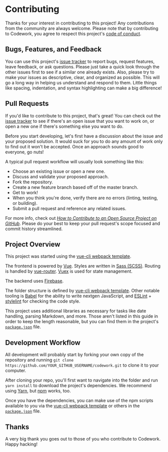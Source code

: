 # Contributing

Thanks for your interest in contributing to this project! Any contributions from the community are always welcome. Please note that by contributing to Codework, you agree to respect this project's [code of conduct](CODE_OF_CONDUCT.md).

## Bugs, Features, and Feedback

You can use this project's [issue tracker](https://github.com/letscodework/codework/issues) to report bugs, request features, leave feedback, or ask questions. Please just take a quick look through the other issues first to see if a similar one already exists. Also, please try to make your issues as descriptive, clear, and organized as possible. This will go a long way in helping us understand and respond to them. Little things like spacing, indentation, and syntax highlighting can make a big difference!

## Pull Requests

If you'd like to contribute to this project, that's great! You can check out the [issue tracker](https://github.com/letscodework/codework/issues) to see if there's an open issue that you want to work on, or open a new one if there's something else you want to do.

Before you start developing, let's first have a discussion about the issue and your proposed solution. It would suck for you to do any amount of work only to find out it won't be accepted. Once an approach sounds good to everyone, go nuts!

A typical pull request workflow will usually look something like this:

- Choose an existing issue or open a new one.
- Discuss and validate your proposed approach.
- Fork the repository.
- Create a new feature branch based off of the master branch.
- Get to work!
- When you think you're done, verify there are no errors (linting, testing, or building).
- Submit a pull request and reference any related issues.

For more info, check out [*How to Contribute to an Open Source Project on GitHub*](https://egghead.io/courses/how-to-contribute-to-an-open-source-project-on-github). Please do your best to keep your pull request's scope focused and commit history streamlined.

## Project Overview

This project was started using the [vue-cli webpack template](http://vuejs-templates.github.io/webpack/).

The frontend is powered by [Vue](https://vuejs.org/). Styles are written in [Sass (SCSS)](http://sass-lang.com/). Routing is handled by [vue-router](https://router.vuejs.org/en/). [Vuex](https://vuex.vuejs.org/en/intro.html) is used for state management.

The backend uses [Firebase](https://firebase.google.com/).

The folder structure is defined by [vue-cli webpack template](http://vuejs-templates.github.io/webpack/structure.html). Other notable tooling is [Babel](http://babeljs.io/) for the ability to write nextgen JavaScript, and [ESLint](https://eslint.org/) + [stylelint](https://stylelint.io/) for checking the code style.

This project uses additional libraries as necessary for tasks like date handling, parsing Markdown, and more. Those aren't listed in this guide in order to keep the length reasonable, but you can find them in the project's [`package.json`](package.json) file.

## Development Workflow

All development will probably start by forking your own copy of the repository and running `git clone https://github.com/YOUR_GITHUB_USERNAME/codework.git` to clone it to your computer.

After cloning your repo, you'll first want to navigate into the folder and run `yarn install` to download the project's dependencies. We recommend using [Yarn](https://yarnpkg.com/en/), but [npm](https://www.npmjs.com/) works, too.

Once you have the dependencies, you can make use of the npm scripts available to you via the [vue-cli webpack template](http://vuejs-templates.github.io/webpack/commands.html) or others in the [`package.json`](package.json) file.

## Thanks

A very big thank you goes out to those of you who contribute to Codework. Happy hacking!
